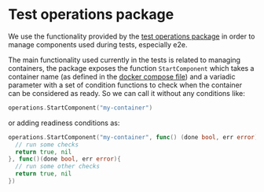 # Test operations package

We use the functionality provided by the [test operations package] in order to
manage components used during tests, especially e2e.

The main functionality used currently in the tests is related to managing
containers, the package exposes the function `StartComponent` which takes a
container name (as defined in the [docker compose file]) and a variadic parameter
with a set of condition functions to check when the container can be considered
as ready. So we can call it without any conditions like:
```go
operations.StartComponent("my-container")
```
or adding readiness conditions as:
```go
operations.StartComponent("my-container", func() (done bool, err error){
  // run some checks
  return true, nil
}, func()(done bool, err error){
  // run some other checks
  return true, nil
})
```

[test operations package]: ../../test/operations/
[docker compose file]: ../../docker-compose.yml

